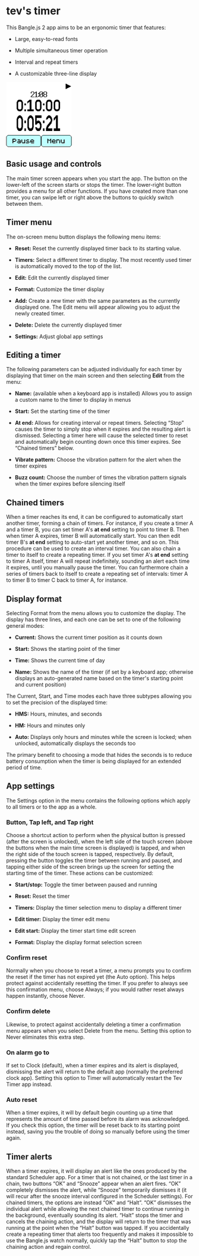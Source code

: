 # tev's timer

This Bangle.js 2 app aims to be an ergonomic timer that features:

* Large, easy-to-read fonts

* Multiple simultaneous timer operation

* Interval and repeat timers

* A customizable three-line display

![App screenshot](screenshot.png)

## Basic usage and controls

The main timer screen appears when you start the app. The button on the lower-left of the screen starts or stops the timer. The lower-right button provides a menu for all other functions. If you have created more than one timer, you can swipe left or right above the buttons to quickly switch between them.

## Timer menu

The on-screen menu button displays the following menu items:

* **Reset:** Reset the currently displayed timer back to its starting value.

* **Timers:** Select a different timer to display. The most recently used timer is automatically moved to the top of the list.

* **Edit:** Edit the currently displayed timer

* **Format:** Customize the timer display

* **Add:** Create a new timer with the same parameters as the currently displayed one. The Edit menu will appear allowing you to adjust the newly created timer.

* **Delete:** Delete the currently displayed timer

* **Settings:** Adjust global app settings

## Editing a timer

The following parameters can be adjusted individually for each timer by displaying that timer on the main screen and then selecting **Edit** from the menu:

* **Name:** (available when a keyboard app is installed) Allows you to assign a custom name to the timer to display in menus

* **Start:** Set the starting time of the timer

* **At end:** Allows for creating interval or repeat timers. Selecting “Stop” causes the timer to simply stop when it expires and the resulting alert is dismissed. Selecting a timer here will cause the selected timer to reset and automatically begin counting down once this timer expires. See “Chained timers” below.

* **Vibrate pattern:** Choose the vibration pattern for the alert when the timer expires

* **Buzz count:** Choose the number of times the vibration pattern signals when the timer expires before silencing itself

## Chained timers

When a timer reaches its end, it can be configured to automatically start another timer, forming a chain of timers. For instance, if you create a timer A and a timer B, you can set timer A's **at end** setting to point to timer B. Then when timer A expires, timer B will automatically start. You can then edit timer B's **at end** setting to auto-start yet another timer, and so on. This procedure can be used to create an interval timer. You can also chain a timer to itself to create a repeating timer. If you set timer A's **at end** setting to timer A itself, timer A will repeat indefinitely, sounding an alert each time it expires, until you manually pause the timer. You can furthermore chain a series of timers back to itself to create a repeating set of intervals: timer A to timer B to timer C back to timer A, for instance.

## Display format

Selecting Format from the menu allows you to customize the display. The display has three lines, and each one can be set to one of the following general modes:

* **Current:** Shows the current timer position as it counts down

* **Start:** Shows the starting point of the timer

* **Time:** Shows the current time of day

* **Name:** Shows the name of the timer (if set by a keyboard app; otherwise displays an auto-generated name based on the timer's starting point and current position)

The Current, Start, and Time modes each have three subtypes allowing you to set the precision of the displayed time:

* **HMS:** Hours, minutes, and seconds

* **HM:** Hours and minutes only

* **Auto:** Displays only hours and minutes while the screen is locked; when unlocked, automatically displays the seconds too

The primary benefit to choosing a mode that hides the seconds is to reduce battery consumption when the timer is being displayed for an extended period of time.

## App settings

The Settings option in the menu contains the following options which apply to all timers or to the app as a whole.

### Button, Tap left, and Tap right

Choose a shortcut action to perform when the physical button is pressed (after the screen is unlocked), when the left side of the touch screen (above the buttons when the main time screen is displayed) is tapped, and when the right side of the touch screen is tapped, respectively. By default, pressing the button toggles the timer between running and paused, and tapping either side of the screen brings up the screen for setting the starting time of the timer. These actions can be customized:

* **Start/stop:** Toggle the timer between paused and running

* **Reset:** Reset the timer

* **Timers:** Display the timer selection menu to display a different timer

* **Edit timer:** Display the timer edit menu

* **Edit start:** Display the timer start time edit screen

* **Format:** Display the display format selection screen

### Confirm reset

Normally when you choose to reset a timer, a menu prompts you to confirm the reset if the timer has not expired yet (the Auto option). This helps protect against accidentally resetting the timer. If you prefer to always see this confirmation menu, choose Always; if you would rather reset always happen instantly, choose Never.

### Confirm delete

Likewise, to protect against accidentally deleting a timer a confirmation menu appears when you select Delete from the menu. Setting this option to Never eliminates this extra step.

### On alarm go to

If set to Clock (default), when a timer expires and its alert is displayed, dismissing the alert will return to the default app (normally the preferred clock app). Setting this option to Timer will automatically restart the Tev Timer app instead.

### Auto reset

When a timer expires, it will by default begin counting up a time that represents the amount of time passed before its alarm was acknowledged. If you check this option, the timer will be reset back to its starting point instead, saving you the trouble of doing so manually before using the timer again.

## Timer alerts

When a timer expires, it will display an alert like the ones produced by the standard Scheduler app. For a timer that is not chained, or the last timer in a chain, two buttons “OK” and “Snooze” appear when an alert fires. “OK” completely dismisses the alert, while “Snooze” temporarily dismisses it (it will recur after the snooze interval configured in the Scheduler settings). For chained timers, the options are instead “OK” and “Halt”. “OK” dismisses the individual alert while allowing the next chained timer to continue running in the background, eventually sounding its alert. “Halt” stops the timer and cancels the chaining action, and the display will return to the timer that was running at the point when the “Halt” button was tapped. If you accidentally create a repeating timer that alerts too frequently and makes it impossible to use the Bangle.js watch normally, quickly tap the “Halt” button to stop the chaining action and regain control.
